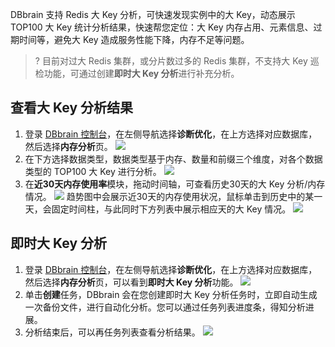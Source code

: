 DBbrain 支持 Redis 大 Key 分析，可快速发现实例中的大 Key，动态展示 TOP100 大 Key 统计分析结果，快速帮您定位：大 Key 内存占用、元素信息、过期时间等，避免大 Key 造成服务性能下降，内存不足等问题。

> ? 目前对过大 Redis 集群，或分片数过多的 Redis 集群，不支持大 Key 巡检功能，可通过创建**即时大 Key 分析**进行补充分析。

## 查看大 Key 分析结果
1. 登录 [DBbrain 控制台](https://console.cloud.tencent.com/dbbrain)，在左侧导航选择**诊断优化**，在上方选择对应数据库，然后选择**内存分析**页。
![](https://main.qcloudimg.com/raw/cddbe3b10e08a22499fd450ace79dfbf.png)
2. 在下方选择数据类型，数据类型基于内存、数量和前缀三个维度，对各个数据类型的 TOP100 大 Key 进行分析。
![](https://qcloudimg.tencent-cloud.cn/raw/11794470351e3e8653127508d5249bb9.png)
3. 在**近30天内存使用率**模块，拖动时间轴，可查看历史30天的大 Key 分析/内存情况。
  ![](https://main.qcloudimg.com/raw/fcac15ea328e54c257797934c2def268.png)
  趋势图中会展示近30天的内存使用状况，鼠标单击到历史中的某一天，会固定时间柱，与此同时下方列表中展示相应天的大 Key 情况。
  ![](https://qcloudimg.tencent-cloud.cn/raw/2382e7b19fb5dee6d2f10c2c1b2fc9e6.png)

## 即时大 Key 分析
1. 登录 [DBbrain 控制台](https://console.cloud.tencent.com/dbbrain)，在左侧导航选择**诊断优化**，在上方选择对应数据库，然后选择**内存分析**页，可以看到**即时大 Key 分析**功能。
![](https://main.qcloudimg.com/raw/3e423e9a1b9f23eae36ee451c5e86139.png)
2. 单击**创建**任务，DBbrain 会在您创建即时大 Key 分析任务时，立即自动生成一次备份文件，进行自动化分析。您可以通过任务列表进度条，得知分析进展。
3. 分析结束后，可以再任务列表查看分析结果。
![](https://main.qcloudimg.com/raw/48018deceb4b7ddac6b432fce4490762.png)

